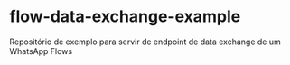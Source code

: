 # flow-data-exchange-example
Repositório de exemplo para servir de endpoint de data exchange de um WhatsApp Flows
